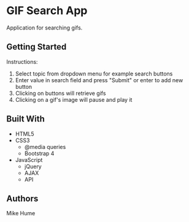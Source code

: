 # GIF Search App

Application for searching gifs. 

## Getting Started
Instructions:
1. Select topic from dropdown menu for example search buttons
2. Enter value in search field and press "Submit" or enter to add new button
3. Clicking on buttons will retrieve gifs
4. Clicking on a gif's image will pause and play it

## Built With
* HTML5
* CSS3
    - @media queries
    - Bootstrap 4
* JavaScript
    - jQuery
    - AJAX
    - API


## Authors
Mike Hume

